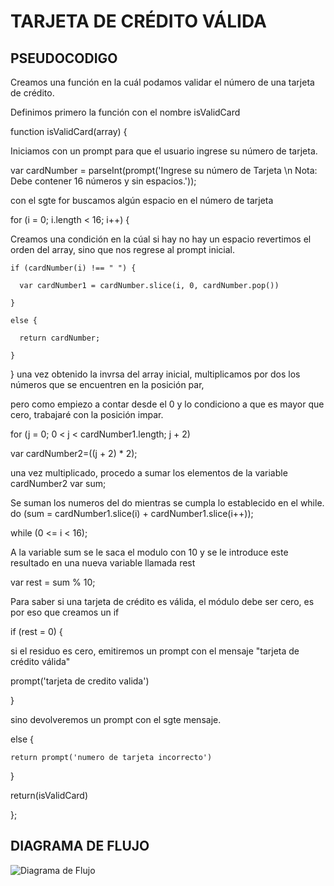 
# TARJETA DE CRÉDITO VÁLIDA

## PSEUDOCODIGO

Creamos una función en la cuál podamos validar el número de una tarjeta de crédito.

Definimos primero la función con el nombre  isValidCard

function isValidCard(array) {

Iniciamos con un prompt para que el usuario ingrese su número de tarjeta.
  
  var cardNumber = parseInt(prompt('Ingrese su número de Tarjeta \n Nota: Debe contener 16 números y sin espacios.'));

con el sgte for buscamos algún espacio en el número de tarjeta

  for (i = 0; i.length < 16; i++) {

Creamos una condición en la cúal si hay no hay un espacio revertimos el orden del array, sino que nos regrese al prompt inicial.

    if (cardNumber(i) !== " ") {

      var cardNumber1 = cardNumber.slice(i, 0, cardNumber.pop())

    }

    else {

      return cardNumber;

    }
  }
una vez obtenido la invrsa del array inicial, multiplicamos por dos los números que se encuentren en la posición par,

pero como empiezo a contar desde el 0 y lo condiciono a que es mayor que cero, trabajaré con la posición impar.

  for (j = 0; 0 < j < cardNumber1.length; j + 2)

   var  cardNumber2=((j + 2) * 2);

una vez multiplicado, procedo a sumar los elementos de la variable cardNumber2
   var sum;

Se suman los numeros del do mientras se cumpla lo establecido en el while.
  do (sum = cardNumber1.slice(i) + cardNumber1.slice(i++));

   while (0 <= i < 16);

A la variable sum se le saca el modulo con 10 y se le introduce este resultado en una nueva variable llamada rest

  var rest = sum % 10;

Para saber si una tarjeta de crédito es válida, el módulo debe ser cero, es por eso que creamos un if
  
  if (rest = 0) {
   
si el residuo es cero, emitiremos un prompt con el mensaje "tarjeta de crédito válida"
    
  prompt('tarjeta de credito valida')
 
  }
 
sino devolveremos un prompt con el sgte mensaje.
 
  else {
   
    return prompt('numero de tarjeta incorrecto')
 
  }
 
  return(isValidCard)

};


## DIAGRAMA DE FLUJO

![Diagrama de Flujo](https://drive.google.com/open?id=0B-nj9n6hnRFebWlxZnpNck95djA "diagrama")
